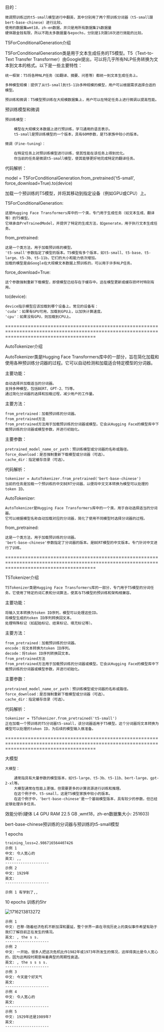 目的：

    微调预训练过的t5-small模型进行中翻英，其中分别用了两个预训练分词器（t5-small跟bert-base-chinese）进行比较。
    使用的数据集wmt18，zh-en数据，并只是用所有数据集1%数据量
    硬体跟金钱有限，所以不跑太多数据量与epochs，分别是1次跟10次进行效能的比较。

T5ForConditionalGeneration介绍

T5ForConditionalGeneration类是用于文本生成任务的T5模型。T5（Text-to-Text Transfer Transformer）由Google提出，可以将几乎所有NLP任务转换为文本到文本的格式。以下是一些主要特性：

    统一框架：T5将各种NLP任务（如翻译、摘要、问答等）都统一到文本生成任务上。

    多种模型规模：提供了从t5-small到t5-11b多种规模的模型，用户可以根据需求选择合适的模型。

    预训练和微调：T5模型预训练在大规模数据集上，用户可以在特定任务上进行微调以提高性能。

预训练模型和微调

    预训练模型：

        模型在大规模文本数据上进行预训练，学习通用的语言表示。
        t5-small是预训练模型的一个版本，具有60M参数，是T5家族中较小的版本。

    微调（Fine-tuning）：

        在特定任务上对预训练模型进行训练，使其性能在该任务上得到优化。
        你当前的任务是微调t5-small模型，使其能够更好地完成特定的翻译任务。



代码解析：

model = T5ForConditionalGeneration.from_pretrained('t5-small', force_download=True).to(device)

加载一个预训练的T5模型，并将其移动到指定设备（例如GPU或CPU）上。

T5ForConditionalGeneration:

    这是Hugging Face Transformers库中的一个类，专门用于生成任务（如文本生成、翻译等）的T5模型。
    它继承自PreTrainedModel，并提供了特定的生成方法，如generate，用于执行文本生成任务。

from_pretrained:

    这是一个类方法，用于加载预训练的模型。
    't5-small'参数指定了模型的版本。T5模型有多个版本，如t5-small、t5-base、t5-large、t5-3b、t5-11b，它们的大小和能力依次增加。
    加载的模型是由Google在大规模文本数据上预训练的，可以用于许多NLP任务。

force_download=True:

    这个参数强制重新下载模型，即使模型已经存在于缓存中。这在模型更新或缓存损坏时特别有用。

to(device):

    device指示模型应该加载到哪个设备上。常见的设备有：
    'cuda'：如果有GPU可用，加载到GPU上，以加快计算速度。
    'cpu'：如果没有GPU，则加载到CPU上。

============================================================================================================================================

AutoTokenizer介绍

AutoTokenizer类是Hugging Face Transformers库中的一部分，旨在简化加载和使用各种预训练分词器的过程。它可以自动检测和加载适合特定模型的分词器。

主要功能：

    自动选择并加载适当的分词器。
    支持多种模型，包括BERT、GPT-2、T5等。
    通过简化分词器的选择和加载过程，减少用户的工作量。
    
主要方法：

    from_pretrained：加载预训练的分词器。
    from_pretrained方法
    from_pretrained方法用于加载预训练的分词器或模型。它会从Hugging Face的模型库中下载预训练的分词器或模型参数，并进行初始化。

主要参数：

    pretrained_model_name_or_path：预训练模型或分词器的名称或路径。
    force_download：是否强制重新下载模型或分词器（可选）。
    cache_dir：指定缓存目录（可选）。
    

代码解析：
    
    tokenizer = AutoTokenizer.from_pretrained('bert-base-chinese')
    当前的任务是加载一个预训练的中文BERT分词器，以便将中文文本转换为模型可以处理的token ID。

AutoTokenizer:

    AutoTokenizer是Hugging Face Transformers库中的一个类，用于自动选择适当的分词器。
    它可以根据模型名称自动加载对应的分词器，简化了使用不同模型时选择分词器的过程。
    
from_pretrained:

    这是一个类方法，用于加载预训练的分词器。
    'bert-base-chinese'参数指定了分词器的版本。是BERT模型的中文版本。专门针对中文进行了训练。
    


============================================================================================================================================


T5Tokenizer介绍

    T5Tokenizer类是Hugging Face Transformers库的一部分，专门用于T5模型的分词任务。它使用了特定的词汇表和分词算法，使其与T5模型的预训练和架构相兼容。

主要功能：

    将输入文本转换为token ID序列，模型可以处理这些ID。
    将模型生成的token ID序列转换回文本。
    处理特殊标记（如起始标记、结束标记、填充标记等）。

主要方法：

    from_pretrained：加载预训练的分词器。
    encode：将文本转换为token ID序列。
    decode：将token ID序列转换回文本。
    from_pretrained方法
    from_pretrained方法用于加载预训练的分词器或模型。它会从Hugging Face的模型库中下载预训练的分词器或模型参数，并进行初始化。

主要参数：
    
    pretrained_model_name_or_path：预训练模型或分词器的名称或路径。
    force_download：是否强制重新下载模型或分词器（可选）。
    cache_dir：指定缓存目录（可选）。

代码解析：
    
    tokenizer = T5Tokenizer.from_pretrained('t5-small')
    正在加载一个预训练的T5分词器t5-small，该分词器适用于T5模型。这个分词器将文本转换为模型可以处理的token ID，为后续的模型输入做准备。


============================================================================================================================================


大模型
  
    大模型：
       
        通常指具有大量参数的模型版本，如t5-large、t5-3b、t5-11b、bert-large、gpt-2-xl等。
        大模型通常在性能上更强，但需要更多的计算资源进行训练和推理。
        在这个例子中，t5-small，这是T5模型家族中较小的版本。
        在这个例子中，'bert-base-chinese'是一个基础模型版本，具有较少的参数，但已经足够处理许多任务。

效能分析(硬体 L4 GPU RAM  22.5 GB ,wmt18，zh-en数据集大小: 251603)

bert-base-chinese预训练的分词器与预训练的t5-small模型

1 epochs

    training_loss=2.986716564407426
    示例 1
    中文: 令人宽心的
    英文: ,,
    --------------------
    示例 2
    中文: 1929年
    英文: 
    --------------------

    示例 1 有学到了,, 

10 epochs 训练约5hr

![1716213813272](https://github.com/joycelai140420/Project/assets/167413809/1e6a884e-e423-49a9-9bca-5d1207188899)

    示例 1
    中文: 巴黎-随着经济危机不断加深和蔓延，整个世界一直在寻找历史上的类似事件希望有助于我们了解目前正在发生的情况。
    英文: , the s s.
    --------------------
    示例 2
    中文: 一开始，很多人把这次危机比作1982年或1973年所发生的情况，这样得类比是令人宽心的，因为这两段时期意味着典型的周期性衰退。
    英文: , the s s s s.
    --------------------
    示例 3
    中文: 今天是个好天气
    英文: 
    --------------------
    示例 4
    中文: 令人宽心的
    英文: 
    --------------------
    示例 5
    中文: 1929年还是1989年?
    英文: 
    --------------------















